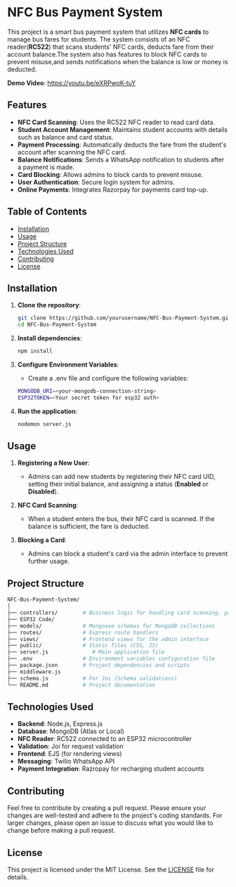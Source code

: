 # NFC Bus Payment System

This project is a smart bus payment system that utilizes **NFC cards** to manage bus fares for students. The system consists of an NFC reader(**RC522**) that scans students' NFC cards, deducts fare from their account balance.The system also has features to block NFC cards to prevent misuse,and sends notifications when the balance is low or money is deducted.

**Demo Video**: https://youtu.be/eXRPwoK-tuY
## Features

- **NFC Card Scanning**: Uses the RC522 NFC reader to read card data.
- **Student Account Management**: Maintains student accounts with details such as balance and card status.
- **Payment Processing**: Automatically deducts the fare from the student's account after scanning the NFC card.
- **Balance Notifications**: Sends a WhatsApp notification to students after a payment is made.
- **Card Blocking**: Allows admins to block cards to prevent misuse.
- **User Authentication**: Secure login system for admins.
- **Online Payments**: Integrates Razorpay for payments card top-up.

## Table of Contents

- [Installation](#installation)
- [Usage](#usage)
- [Project Structure](#project-structure)
- [Technologies Used](#technologies-used)
- [Contributing](#contributing)
- [License](#license)

## Installation

1. **Clone the repository**:
   ```bash
   git clone https://github.com/yourusername/NFC-Bus-Payment-System.git
   cd NFC-Bus-Payment-System
   ```
2. **Install dependencies**:
   ```bash
   npm install
   ```
3. **Configure Environment Variables**:
    - Create a .env file and configure the following variables:

   ```bash
   MONGODB_URI=<your-mongodb-connection-string>
   ESP32TOKEN=<Your secret token for esp32 auth>
   ```
4. **Run the application**:
   ```bash
   nodemon server.js
    ```
## Usage

1. **Registering a New User**:
   - Admins can add new students by registering their NFC card UID, setting their initial balance, and assigning a status (**Enabled** or **Disabled**).
2. **NFC Card Scanning**:
   - When a student enters the bus, their NFC card is scanned. If the balance is sufficient, the fare is deducted.

3. **Blocking a Card**:
   - Admins can block a student's card via the admin interface to prevent further usage.


## Project Structure

```bash
NFC-Bus-Payment-System/
│
├── controllers/        # Business logic for handling card scanning, payments, etc.
├── ESP32 Code/        
├── models/             # Mongoose schemas for MongoDB collections
├── routes/             # Express route handlers
├── views/              # Frontend views for the admin interface
├── public/             # Static files (CSS, JS)
├── server.js              # Main application file
├── .env                # Environment variables configuration file
├── package.json        # Project dependencies and scripts
├── middleware.js
├── schema.js           # For Joi (Schema validations)
└── README.md           # Project documentation
```

## Technologies Used

- **Backend**: Node.js, Express.js
- **Database**: MongoDB (Atlas or Local)
- **NFC Reader**: RC522 connected to an ESP32 microcontroller
- **Validation**: Joi for request validation
- **Frontend**: EJS (for rendering views)
- **Messaging**: Twilio WhatsApp API
- **Payment Integration**: Razropay for recharging student accounts

## Contributing

Feel free to contribute by creating a pull request. Please ensure your changes are well-tested and adhere to the project's coding standards. For larger changes, please open an issue to discuss what you would like to change before making a pull request.

## License

This project is licensed under the MIT License. See the [LICENSE](LICENSE) file for details.


